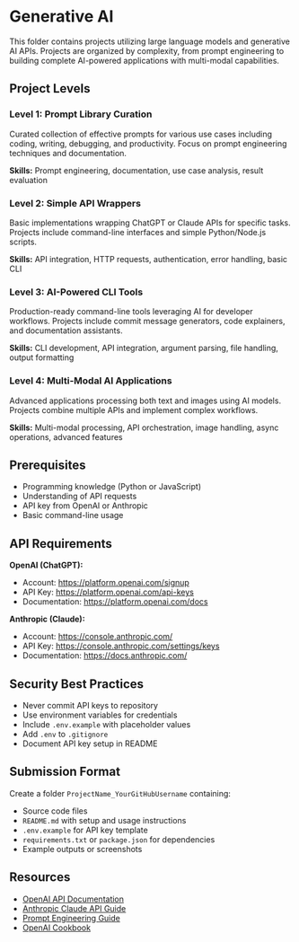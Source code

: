 # Generative AI

This folder contains projects utilizing large language models and generative AI APIs. Projects are organized by complexity, from prompt engineering to building complete AI-powered applications with multi-modal capabilities.

## Project Levels

### Level 1: Prompt Library Curation
Curated collection of effective prompts for various use cases including coding, writing, debugging, and productivity. Focus on prompt engineering techniques and documentation.

**Skills:** Prompt engineering, documentation, use case analysis, result evaluation

### Level 2: Simple API Wrappers
Basic implementations wrapping ChatGPT or Claude APIs for specific tasks. Projects include command-line interfaces and simple Python/Node.js scripts.

**Skills:** API integration, HTTP requests, authentication, error handling, basic CLI

### Level 3: AI-Powered CLI Tools
Production-ready command-line tools leveraging AI for developer workflows. Projects include commit message generators, code explainers, and documentation assistants.

**Skills:** CLI development, API integration, argument parsing, file handling, output formatting

### Level 4: Multi-Modal AI Applications
Advanced applications processing both text and images using AI models. Projects combine multiple APIs and implement complex workflows.

**Skills:** Multi-modal processing, API orchestration, image handling, async operations, advanced features

## Prerequisites

- Programming knowledge (Python or JavaScript)
- Understanding of API requests
- API key from OpenAI or Anthropic
- Basic command-line usage

## API Requirements

**OpenAI (ChatGPT):**
- Account: https://platform.openai.com/signup
- API Key: https://platform.openai.com/api-keys
- Documentation: https://platform.openai.com/docs

**Anthropic (Claude):**
- Account: https://console.anthropic.com/
- API Key: https://console.anthropic.com/settings/keys
- Documentation: https://docs.anthropic.com/

## Security Best Practices

- Never commit API keys to repository
- Use environment variables for credentials
- Include `.env.example` with placeholder values
- Add `.env` to `.gitignore`
- Document API key setup in README

## Submission Format

Create a folder `ProjectName_YourGitHubUsername` containing:

- Source code files
- `README.md` with setup and usage instructions
- `.env.example` for API key template
- `requirements.txt` or `package.json` for dependencies
- Example outputs or screenshots

## Resources

- [OpenAI API Documentation](https://platform.openai.com/docs)
- [Anthropic Claude API Guide](https://docs.anthropic.com/)
- [Prompt Engineering Guide](https://www.promptingguide.ai/)
- [OpenAI Cookbook](https://github.com/openai/openai-cookbook)
